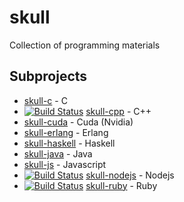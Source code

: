 # skull

Collection of programming materials

## Subprojects

* [skull-c](https://github.com/korczis/skull-c) - C
* [![Build Status](https://travis-ci.org/korczis/skull-cpp.svg?branch=master)](https://travis-ci.org/korczis/skull-cpp) [skull-cpp](https://github.com/korczis/skull-cpp) - C++
* [skull-cuda](https://github.com/korczis/skull-cuda) - Cuda (Nvidia)
* [skull-erlang](https://github.com/korczis/skull-erlang) - Erlang
* [skull-haskell](https://github.com/korczis/skull-haskell) - Haskell
* [skull-java](https://github.com/korczis/skull-java) - Java
* [skull-js](https://github.com/korczis/skull-js) - Javascript
* [![Build Status](https://travis-ci.org/korczis/skull-nodejs.svg?branch=master)](https://travis-ci.org/korczis/skull-nodejs) [skull-nodejs](https://github.com/korczis/skull-nodejs) - Nodejs
* [![Build Status](https://travis-ci.org/korczis/skull-ruby.svg?branch=master)](https://travis-ci.org/korczis/skull-ruby) [skull-ruby](https://github.com/korczis/skull-ruby) - Ruby
